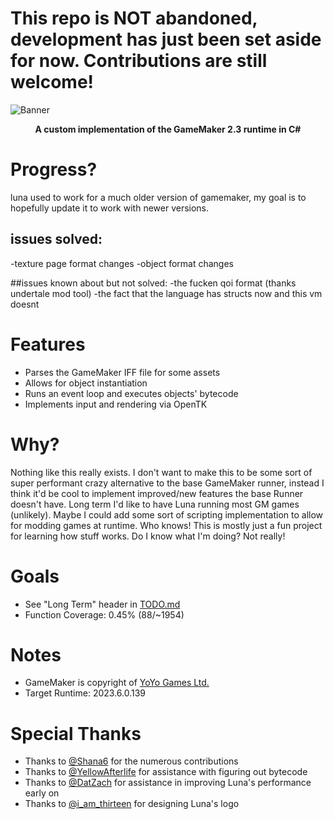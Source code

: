 # This repo is NOT abandoned, development has just been set aside for now. Contributions are still welcome!

![Banner](https://github.com/nommiin/Luna/raw/master/Assets/LunaBanner.png)
<p align="center">
  <b>A custom implementation of the GameMaker 2.3 runtime in C#</b>
</p>

# Progress?
luna used to work for a much older version of gamemaker, my goal is to hopefully update it to work with newer versions.

## issues solved: 
-texture page format changes
-object format changes

##issues known about but not solved:
-the fucken qoi format (thanks undertale mod tool)
-the fact that the language has structs now and this vm doesnt

# Features
- Parses the GameMaker IFF file for some assets
- Allows for object instantiation
- Runs an event loop and executes objects' bytecode
- Implements input and rendering via OpenTK

# Why?
Nothing like this really exists. I don't want to make this to be some sort of super performant crazy alternative to the base GameMaker runner, instead I think it'd be cool to implement improved/new features the base Runner doesn't have. Long term I'd like to have Luna running most GM games (unlikely). Maybe I could add some sort of scripting implementation to allow for modding games at runtime. Who knows! This is mostly just a fun project for learning how stuff works. Do I know what I'm doing? Not really!

# Goals
- See "Long Term" header in [TODO.md](https://github.com/nommiin/Luna/blob/master/TODO.md)
- Function Coverage: 0.45% (88/~1954)

# Notes
- GameMaker is copyright of [YoYo Games Ltd.](https://www.yoyogames.com/)
- Target Runtime: 2023.6.0.139

# Special Thanks
- Thanks to [@Shana6](https://github.com/Shana6) for the numerous contributions 
- Thanks to [@YellowAfterlife](https://github.com/YellowAfterlife) for assistance with figuring out bytecode
- Thanks to [@DatZach](https://github.com/DatZach) for assistance in improving Luna's performance early on
- Thanks to [@i_am_thirteen](https://twitter.com/i_am_thirteen) for designing Luna's logo
